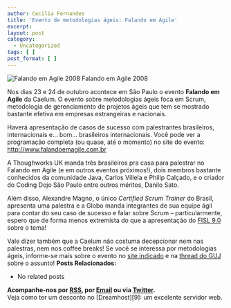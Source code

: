 ```yaml
---
author: Cecilia Fernandes
title: 'Evento de metodologias ágeis: Falando em Agile'
excerpt:
layout: post
category:
  - Uncategorized
tags: [ ]
post_format: [ ]
---
```

![Falando em Agile 2008][1]
Falando em Agile 2008

Nos dias 23 e 24 de outubro acontece em São Paulo o evento **Falando em Agile** da Caelum. O evento sobre metodologias ágeis foca em Scrum, metodologia de gerenciamento de projetos ágeis que tem se mostrado bastante efetiva em empresas estrangeiras e nacionais.

Haverá apresentação de casos de sucesso com palestrantes brasileiros, internacionais e… bom… brasileiros internacionais. Você pode ver a programação completa (ou quase, até o momento) no site do evento: http://www.falandoemagile.com.br

A Thoughworks UK manda três brasileiros pra casa para palestrar no Falando em Agile (e em outros eventos próximos!), dois membros bastante conhecidos da comunidade Java, Carlos Villela e Philip Calçado, e o criador do Coding Dojo São Paulo entre outros méritos, Danilo Sato.

Além disso, Alexandre Magno, o único *Certified Scrum Trainer* do Brasil, apresenta uma palestra e a Globo manda integrantes de sua equipe ágil para contar do seu caso de sucesso e falar sobre Scrum – particularmente, espero que de forma menos extremista do que a apresentação do [FISL 9.0][2] sobre o tema!

Vale dizer também que a Caelum não costuma decepcionar nem nas palestras, nem nos coffee breaks! Se você se interessa por metodologias ágeis, informe-se mais sobre o evento no [site indicado][3] e na [thread do GUJ][4] sobre o assunto! 
**Posts Relacionados:** 
*   No related posts









**Acompanhe-nos por [ RSS][6], por [Email][7] ou via [Twitter][8].**  
Veja como ter um desconto no [Dreamhost][9]: um excelente servidor web.

 [1]: http://www.caelum.com.br/falando-em-agile/images/falando-agile-site_06.gif "falando-em-agile-2008"
 [2]: http://vidageek.net/2008/04/25/fisl-90-desenvolvimento-agil-com-scrum-e-xp/
 [3]: http://www.falandoemagile.com.br
 [4]: http://guj.com.br/posts/list/102596.java
 [5]: https://twitter.com/share
 [6]: http://feeds.feedburner.com/VidaGeek
 [7]: http://feedburner.google.com/fb/a/mailverify?uri=VidaGeek&loc=pt_BR
 [8]: http://twitter.com/blogvidageek

